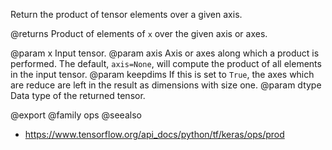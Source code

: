 Return the product of tensor elements over a given axis.

@returns
    Product of elements of `x` over the given axis or axes.

@param x Input tensor.
@param axis Axis or axes along which a product is performed. The default,
    `axis=None`, will compute the product of all elements
    in the input tensor.
@param keepdims If this is set to `True`, the axes which are reduce
    are left in the result as dimensions with size one.
@param dtype Data type of the returned tensor.

@export
@family ops
@seealso
+ <https://www.tensorflow.org/api_docs/python/tf/keras/ops/prod>
